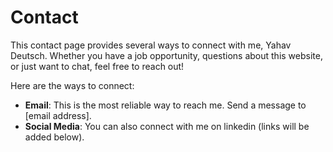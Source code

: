 # Contact

This contact page provides several ways to connect with me, Yahav Deutsch. Whether you have a job opportunity, questions about this website, or just want to chat, feel free to reach out!

Here are the ways to connect:

- **Email**: This is the most reliable way to reach me. Send a message to [email address].
- **Social Media**: You can also connect with me on linkedin (links will be added below).